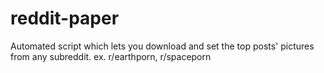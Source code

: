 # reddit-paper
Automated script which lets you download and set the top posts' pictures from any subreddit. ex. r/earthporn, r/spaceporn
